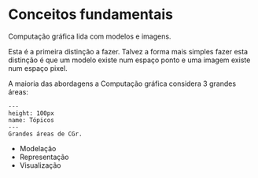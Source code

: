 # Conceitos fundamentais

Computação gráfica lida com modelos e imagens.

Esta é a primeira distinção a fazer. Talvez a forma mais simples fazer esta distinção é que um modelo existe num espaço ponto e uma imagem existe num espaço pixel.


A maioria das abordagens a Computação gráfica considera 3 grandes áreas:


```{figure} /images/topicos.png
---
height: 100px
name: Tópicos
---
Grandes áreas de CGr.
```

- Modelação
- Representação
- Visualização


